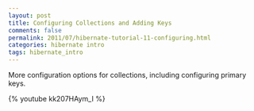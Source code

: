 ```yaml
---           
layout: post
title: Configuring Collections and Adding Keys
comments: false
permalink: 2011/07/hibernate-tutorial-11-configuring.html
categories: hibernate intro
tags: hibernate_intro
---
```


More configuration options for collections, including configuring primary keys.

{% youtube kk207HAym_I %}